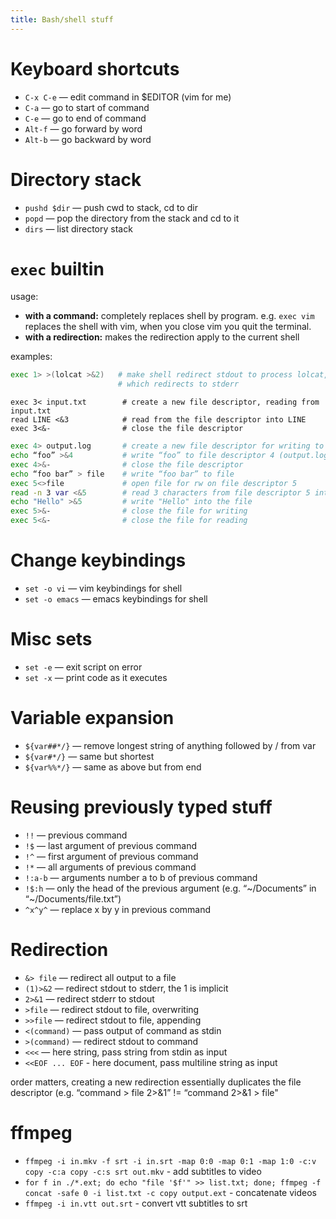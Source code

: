 ```yaml
---
title: Bash/shell stuff
---
```


# Keyboard shortcuts
* `C-x C-e` — edit command in $EDITOR (vim for me)
* `C-a` — go to start of command
* `C-e` — go to end of command
* `Alt-f` — go forward by word
* `Alt-b` — go backward by word

# Directory stack
* `pushd $dir` — push cwd to stack, cd to dir
* `popd` — pop the directory from the stack and cd to it
* `dirs` — list directory stack

# `exec` builtin
usage:

* **with a command:** completely replaces shell by program. e.g. `exec vim` replaces the shell with vim, when you close vim you quit the terminal.
* **with a redirection:** makes the redirection apply to the current shell

examples:

```bash
exec 1> >(lolcat >&2)   # make shell redirect stdout to process lolcat, 
                        # which redirects to stderr
```

```
exec 3< input.txt        # create a new file descriptor, reading from input.txt
read LINE <&3            # read from the file descriptor into LINE
exec 3<&-                # close the file descriptor
```

```bash
exec 4> output.log       # create a new file descriptor for writing to output.log
echo “foo” >&4           # write “foo” to file descriptor 4 (output.log)
exec 4>&-                # close the file descriptor
echo “foo bar” > file    # write “foo bar” to file
exec 5<>file             # open file for rw on file descriptor 5
read -n 3 var <&5        # read 3 characters from file descriptor 5 into var
echo "Hello" >&5         # write "Hello" into the file
exec 5>&-                # close the file for writing
exec 5<&-                # close the file for reading
```

# Change keybindings
* `set -o vi` — vim keybindings for shell
* `set -o emacs` — emacs keybindings for shell

# Misc sets
* `set -e` — exit script on error
* `set -x` — print code as it executes

# Variable expansion
* `${var##*/}` — remove longest string of anything followed by / from var
* `${var#*/}` — same but shortest
* `${var%%*/}` — same as above but from end

# Reusing previously typed stuff
* `!!` — previous command
* `!$` — last argument of previous command
* `!^` — first argument of previous command
* `!*` — all arguments of previous command
* `!:a-b` — arguments number a to b of previous command
* `!$:h` — only the head of the previous argument (e.g. “~/Documents” in “~/Documents/file.txt”)
* `^x^y^` — replace x by y in previous command

# Redirection
* `&> file` — redirect all output to a file
* `(1)>&2` — redirect stdout to stderr, the 1 is implicit
* `2>&1` — redirect stderr to stdout
* `>file` — redirect stdout to file, overwriting
* `>>file` — redirect stdout to file, appending
* `<(command)` — pass output of command as stdin
* `>(command)` — redirect stdout to command
* `<<<` — here string, pass string from stdin as input
* `<<EOF ... EOF` - here document, pass multiline string as input

order matters, creating a new redirection essentially duplicates the file descriptor (e.g. “command > file 2>&1” != “command 2>&1 > file"

# ffmpeg
* `ffmpeg -i in.mkv -f srt -i in.srt -map 0:0 -map 0:1 -map 1:0 -c:v copy -c:a copy -c:s srt out.mkv` - add subtitles to video
* `for f in ./*.ext; do echo "file '$f'" >> list.txt; done; ffmpeg -f concat -safe 0 -i list.txt -c copy output.ext` - concatenate videos
* `ffmpeg -i in.vtt out.srt` - convert vtt subtitles to srt
